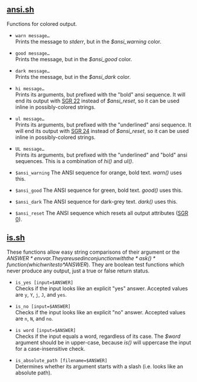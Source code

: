## [ansi.sh](ansi.sh)

Functions for colored output.

* `warn message…`  
	Prints the message to *stderr*, but in the *$ansi_warning* color.

* `good message…`  
	Prints the message, but in the *$ansi_good* color.

* `dark message…`  
	Prints the message, but in the *$ansi_dark* color.

* `hi message…`  
	Prints its arguments, but prefixed with the "bold" ansi sequence.
	It will end its output with [SGR 22](https://en.wikipedia.org/wiki/ANSI_escape_code#graphics) instead of *$ansi_reset*,
	so it can be used inline in possibly-colored strings.

* `ul message…`  
	Prints its arguments, but prefixed with the "underlined" ansi sequence.
	It will end its output with [SGR 24](https://en.wikipedia.org/wiki/ANSI_escape_code#graphics) instead of *$ansi_reset*,
	so it can be used inline in possibly-colored strings.

* `UL message…`  
	Prints its arguments, but prefixed with the "underlined" and "bold" ansi sequences.
	This is a combination of *hi()* and *ul()*.

* `$ansi_warning`
	The ANSI sequence for orange, bold text.
	*warn()* uses this.
* `$ansi_good`
	The ANSI sequence for green, bold text.
	*good()* uses this.
* `$ansi_dark`
	The ANSI sequence for dark-grey text.
	*dark()* uses this.
* `$ansi_reset`
	The ANSI sequence which resets all output attributes ([SGR 0](https://en.wikipedia.org/wiki/ANSI_escape_code#graphics)).


## [is.sh](is.sh)

These functions allow easy string comparisons of their argument or the *$ANSWER* envvar.
They are used in conjunction with the *ask()* function (which writes to *$ANSWER*).
They are boolean test functions which never produce any output, just a true or false return status.

* `is_yes [input=$ANSWER]`  
	Checks if the input looks like an explicit "yes" answer.
	Accepted values are `y`, `Y`, `j`, `J`, and `yes`.

* `is_no [input=$ANSWER]`  
	Checks if the input looks like an explicit "no" answer.
	Accepted values are `n`, `N`, and `no`.

* `is word [input=$ANSWER]`  
	Checks if the input equals a word, regardless of its case.
	The *$word* argument should be in upper-case, because *is()* will uppercase the input for a case-insensitive check.

* `is_absolute_path [filename=$ANSWER]`  
 	Determines whether its argument starts with a slash (i.e. looks like an absolute path).
